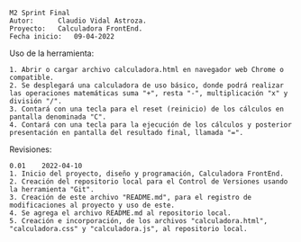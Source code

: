 	M2 Sprint Final
	Autor:		Claudio Vidal Astroza.
	Proyecto:	Calculadora FrontEnd.
	Fecha inicio:	09-04-2022

Uso de la herramienta:

	1. Abrir o cargar archivo calculadora.html en navegador web Chrome o compatible.
	2. Se desplegará una calculadora de uso básico, donde podrá realizar las operaciones matemáticas suma "+", resta "-", multiplicación "x" y división "/".
	3. Contará con una tecla para el reset (reinicio) de los cálculos en pantalla denominada "C".
	4. Contará con una tecla para la ejecución de los cálculos y posterior presentación en pantalla del resultado final, llamada "=".


Revisiones:

	0.01	2022-04-10
	1. Inicio del proyecto, diseño y programación, Calculadora FrontEnd.
	2. Creación del repositorio local para el Control de Versiones usando la herramienta "Git".
	3. Creación de este archivo "README.md", para el registro de modificaciones al proyecto y uso de este.
	4. Se agrega el archivo README.md al repositorio local.
	5. Creación e incorporación, de los archivos "calculadora.html", "calculadora.css" y "calculadora.js", al repositorio local.
